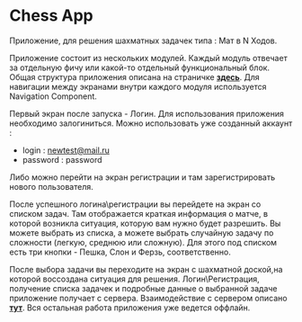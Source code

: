# Chess App
Приложение, для решения шахматных задачек типа : Мат в N Ходов.

Приложение состоит из нескольких модулей. Каждый модуль отвечает за отдельную фичу или какой-то отдельный функциональный блок. Общая структура приложения описана на страничке **[здесь](https://github.com/Nikolaiko/chesstask/wiki/%D0%9E%D0%B1%D1%89%D0%B8%D0%B5-%D0%B4%D0%B0%D0%BD%D0%BD%D1%8B%D0%B5)**. Для навигации между экранами внутри каждого модуля используется Navigation Component. 

Первый экран после запуска - Логин. Для использования приложения необходимо залогиниться. 
Можно использовать уже созданный аккаунт :
 - login : newtest@mail.ru
 - password : password

Либо можно перейти на экран регистрации и там зарегистрировать нового пользователя. 

После успешного логина\регистрации вы перейдете на экран со списком задач. Там отображается краткая информация о матче, в которой возникла ситуация, которую вам нужно будет разрешить. Вы можете выбрать из списка, а можете выбрать случайную задачу по сложности (легкую, среднюю или сложную). Для этого под списком есть три кнопки - Пешка, Слон и Ферзь, соответственно. 

После выбора задачи вы переходите на экран с шахматной доской,на которой воссоздана ситуация для решения. Логин\Регистрация, получение списка задачек и подробные данные о выбранной задаче приложение получает с сервера. Взаимодействие с сервером описано **[тут](https://github.com/Nikolaiko/chesstask/wiki/%D0%9A%D0%BB%D0%B8%D0%B5%D0%BD%D1%82%5C%D0%A1%D0%B5%D1%80%D0%B2%D0%B5%D1%80)**. Вся остальная работа приложения уже ведется оффлайн. 
